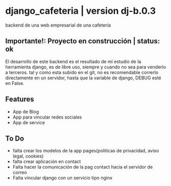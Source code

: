 # django_cafeteria | version dj-b.0.3
backend de una web empresarial de una cafeteria

## Importante!: Proyecto en construcción | status: ok

El desarrollo de este backend es el resultado de mi estudio de la herramienta django, es de libre uso, siempre y cuando no sea para venderlo a terceros.
tal y como esta subido en el git, no es recomendable correrlo directamente en un servidor, hasta que la variable de django, DEBUG esté en False.

## Features
- App de Blog
- App para vincular redes sociales
- App de service

## To Do
- falta crear los modelos de la app pages(politicas de privacidad, aviso legal, cookies)
- falta crear aplicación en contact
- Falta hacer la comunicación de la pag contact hacia el servidor de correo
- Falta vincular django con un servicio tipo nginx 